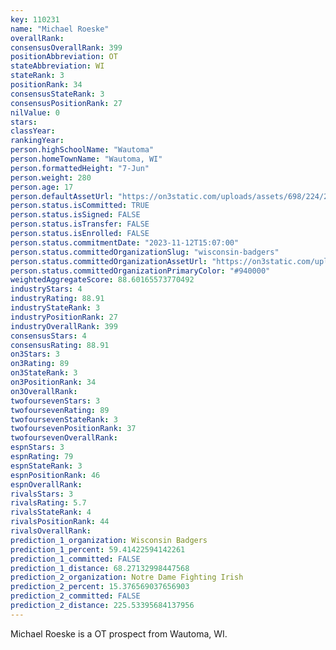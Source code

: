 ```yaml
---
key: 110231
name: "Michael Roeske"
overallRank: 
consensusOverallRank: 399
positionAbbreviation: OT
stateAbbreviation: WI
stateRank: 3
positionRank: 34
consensusStateRank: 3
consensusPositionRank: 27
nilValue: 0
stars: 
classYear: 
rankingYear: 
person.highSchoolName: "Wautoma"
person.homeTownName: "Wautoma, WI"
person.formattedHeight: "7-Jun"
person.weight: 280
person.age: 17
person.defaultAssetUrl: "https://on3static.com/uploads/assets/698/224/224698.jpg"
person.status.isCommitted: TRUE
person.status.isSigned: FALSE
person.status.isTransfer: FALSE
person.status.isEnrolled: FALSE
person.status.commitmentDate: "2023-11-12T15:07:00"
person.status.committedOrganizationSlug: "wisconsin-badgers"
person.status.committedOrganizationAssetUrl: "https://on3static.com/uploads/assets/762/149/149762.svg"
person.status.committedOrganizationPrimaryColor: "#940000"
weightedAggregateScore: 88.60165573770492
industryStars: 4
industryRating: 88.91
industryStateRank: 3
industryPositionRank: 27
industryOverallRank: 399
consensusStars: 4
consensusRating: 88.91
on3Stars: 3
on3Rating: 89
on3StateRank: 3
on3PositionRank: 34
on3OverallRank: 
twofoursevenStars: 3
twofoursevenRating: 89
twofoursevenStateRank: 3
twofoursevenPositionRank: 37
twofoursevenOverallRank: 
espnStars: 3
espnRating: 79
espnStateRank: 3
espnPositionRank: 46
espnOverallRank: 
rivalsStars: 3
rivalsRating: 5.7
rivalsStateRank: 4
rivalsPositionRank: 44
rivalsOverallRank: 
prediction_1_organization: Wisconsin Badgers
prediction_1_percent: 59.41422594142261
prediction_1_committed: FALSE
prediction_1_distance: 68.27132998447568
prediction_2_organization: Notre Dame Fighting Irish
prediction_2_percent: 15.376569037656903
prediction_2_committed: FALSE
prediction_2_distance: 225.53395684137956
---
```

Michael Roeske is a OT prospect from Wautoma, WI.